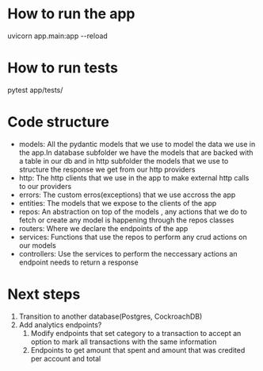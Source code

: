 # How to run the app
uvicorn app.main:app --reload

# How to run tests
pytest app/tests/


# Code structure
- models: All the pydantic models that we use to model the data we use in the app.In database subfolder we have the models that are backed with a table in our db and in http subfolder the models that we use to structure the response we get from our http providers
- http: The http clients that we use in the app to make external http calls to our providers
- errors: The custom erros(exceptions) that we use accross the app
- entities: The models that we expose to the clients of the app
- repos: An abstraction on top of the models , any actions that we do to fetch or create any model is happening through the repos classes
- routers: Where we declare the endpoints of the app
- services: Functions that use the repos to perform any crud actions on our models
- controllers: Use the services to perform the neccessary actions an endpoint needs to return a response

# Next steps
1. Transition to another database(Postgres, CockroachDB)
2. Add analytics endpoints?
    1. Modify endpoints that set category to a transaction to accept an option to mark all transactions with the same information
    2. Endpoints to get amount that spent and amount that was credited per account and total
